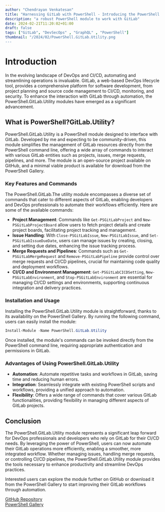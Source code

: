```yaml
---
author: "Chendrayan Venkatesan"
title: "Harnessing GitLab with PowerShell - Introducing the PowerShell.GitLab.Utility Module"
description: "a robust PowerShell module to work with GitLab"
date: 2024-02-21T11:20:02+01:00
draft: false
tags: ["GitLab", "DevSecOps" , "GraphQL" , "PowerShell"]
thumbnail: "/2024/02/PowerShell.GitLab.Utility.png
---
```


# Introduction

In the evolving landscape of DevOps and CI/CD, automating and streamlining operations is invaluable. GitLab, a web-based DevOps lifecycle tool, provides a comprehensive platform for software development, from project planning and source code management to CI/CD, monitoring, and security. To enhance the interaction with GitLab through automation, the PowerShell.GitLab.Utility modules have emerged as a significant advancement.

## What is PowerShell?GitLab.Utility?

PowerShell.GitLab.Utility is a PowerShell module designed to interface with GitLab. Developed by me and expecting to be community-driven, this module simplifies the management of GitLab resources directly from the PowerShell command line, offering a wide array of commands to interact with various GitLab entities such as projects, issues, merge requests, pipelines, and more. The module is an open-source project available on GitHub, and a minimal viable product is available for download from the PowerShell Gallery.

### Key Features and Commands

The PowerShell.GitLab.The utility module encompasses a diverse set of commands that cater to different aspects of GitLab, enabling developers and DevOps professionals to automate their workflows efficiently. Here are some of the available commands:

- **Project Management**: Commands like `Get-PSGitLabProject` and `New-PSGitLabProjectBoard` allow users to fetch project details and create project boards, facilitating project tracking and management.
- **Issue Handling**: With `Close-PSGitLabIssue`, `New-PSGitLabIssue`, and `Set-PSGitLabIssueDueDate`, users can manage issues by creating, closing, and setting due dates, enhancing the issue tracking process.
- **Merge Requests and Pipelines**: Commands such as `Get-PSGitLabMergeRequest` and `Remove-PSGitLabPipeline` provide control over merge requests and CI/CD pipelines, crucial for maintaining code quality and deployment workflows.
- **CI/CD and Environment Management**: `Get-PSGitLabCICDSetting`, `New-PSGitLabEnvironment`, and `Stop-PSGitLabEnvironment` are essential for managing CI/CD settings and environments, supporting continuous integration and delivery practices.

### Installation and Usage

Installing the PowerShell.GitLab.Utility module is straightforward, thanks to its availability on the PowerShell Gallery. By running the following command, users can easily install the module:

```powershell
Install-Module -Name PowerShell.GitLab.Utility
```

Once installed, the module's commands can be invoked directly from the PowerShell command line, requiring appropriate authentication and permissions in GitLab.

### Advantages of Using PowerShell.GitLab.Utility

- **Automation**: Automate repetitive tasks and workflows in GitLab, saving time and reducing human errors.
- **Integration**: Seamlessly integrate with existing PowerShell scripts and workflows, providing a unified approach to automation.
- **Flexibility**: Offers a wide range of commands that cover various GitLab functionalities, providing flexibility in managing different aspects of GitLab projects.

## Conclusion

The PowerShell.GitLab.Utility module represents a significant leap forward for DevOps professionals and developers who rely on GitLab for their CI/CD needs. By leveraging the power of PowerShell, users can now automate their GitLab operations more efficiently, enabling a smoother, more integrated workflow. Whether managing issues, handling merge requests, or controlling CI/CD pipelines, the PowerShell.GitLab.Utility module provides the tools necessary to enhance productivity and streamline DevOps practices.

Interested users can explore the module further on GitHub or download it from the PowerShell Gallery to start improving their GitLab workflows through automation.

[GitHub Repository](https://github.com/ChendrayanV/PowerShell.GitLab.Utility)  
[PowerShell Gallery](https://www.powershellgallery.com/packages/PowerShell.GitLab.Utility/0.0.10)



